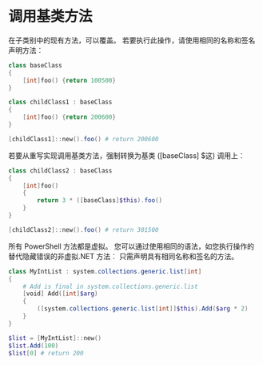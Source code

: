 # 调用基类方法

在子类别中的现有方法，可以覆盖。 若要执行此操作，请使用相同的名称和签名声明方法︰

```PowerShell
class baseClass
{
    [int]foo() {return 100500}
}

class childClass1 : baseClass
{
    [int]foo() {return 200600}
}

[childClass1]::new().foo() # return 200600
```

若要从重写实现调用基类方法，强制转换为基类 ([baseClass] $这) 调用上︰

```PowerShell
class childClass2 : baseClass
{
    [int]foo()
    {
        return 3 * ([baseClass]$this).foo()
    }
}

[childClass2]::new().foo() # return 301500
```

所有 PowerShell 方法都是虚拟。 您可以通过使用相同的语法，如您执行操作的替代隐藏错误的非虚拟.NET 方法︰ 只需声明具有相同名称和签名的方法。

```PowerShell
class MyIntList : system.collections.generic.list[int]
{
    # Add is final in system.collections.generic.list
    [void] Add([int]$arg)
    {
        ([system.collections.generic.list[int]]$this).Add($arg * 2)
    }
}

$list = [MyIntList]::new()
$list.Add(100)
$list[0] # return 200
```